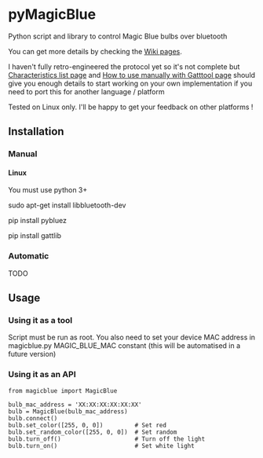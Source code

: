 # pyMagicBlue
Python script and library to control Magic Blue bulbs over bluetooth

You can get more details by checking the [Wiki pages](https://github.com/Betree/pyMagicBlue/wiki).

I haven't fully retro-engineered the protocol yet so it's not complete but
[Characteristics list page](https://github.com/Betree/pyMagicBlue/wiki/Characteristics-list) and
[How to use manually with Gatttool page](https://github.com/Betree/pyMagicBlue/wiki/How-to-use-manually-with-Gatttool)
should give you enough details to start working on your own implementation if you need to port this for another
language / platform

Tested on Linux only. I'll be happy to get your feedback on other platforms !

## Installation
### Manual
#### Linux
You must use python 3+

sudo apt-get install libbluetooth-dev

pip install pybluez

pip install gattlib

### Automatic
TODO

## Usage
### Using it as a tool
Script must be run as root. You also need to set your device MAC address in magicblue.py MAGIC_BLUE_MAC constant (this
will be automatised in a future version)

### Using it as an API
    from magicblue import MagicBlue
    
    bulb_mac_address = 'XX:XX:XX:XX:XX:XX'
    bulb = MagicBlue(bulb_mac_address)
    bulb.connect()
    bulb.set_color([255, 0, 0])         # Set red
    bulb.set_random_color([255, 0, 0])  # Set random
    bulb.turn_off()                     # Turn off the light
    bulb.turn_on()                      # Set white light
